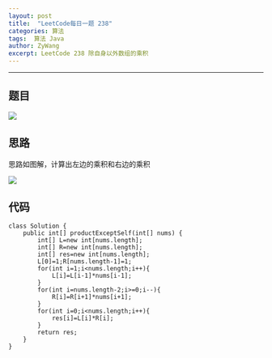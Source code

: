 ```yaml
---
layout: post
title:  "LeetCode每日一题 238"
categories: 算法
tags:  算法 Java
author: ZyWang
excerpt: LeetCode 238 除自身以外数组的乘积
---
```


****
## 题目 ##

![](https://s1.ax1x.com/2020/06/04/twclDK.png)

## 思路 ##

思路如图解，计算出左边的乘积和右边的乘积

![](https://s1.ax1x.com/2020/06/04/twhHPO.jpg)
## 代码 ##

    class Solution {
	    public int[] productExceptSelf(int[] nums) {
	        int[] L=new int[nums.length];
	        int[] R=new int[nums.length];
	        int[] res=new int[nums.length];
	        L[0]=1;R[nums.length-1]=1;
	        for(int i=1;i<nums.length;i++){
	            L[i]=L[i-1]*nums[i-1];
	        }
	        for(int i=nums.length-2;i>=0;i--){
	            R[i]=R[i+1]*nums[i+1];
	        }
	        for(int i=0;i<nums.length;i++){
	            res[i]=L[i]*R[i];
	        }
	        return res;
	    }
	}